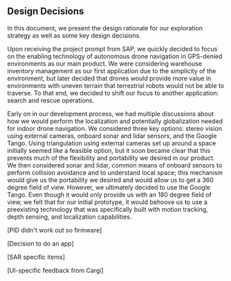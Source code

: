 ## Design Decisions

In this document, we present the design rationale for our exploration strategy as well as some key design decisions.

Upon receiving the project prompt from SAP, we quickly decided to focus on the enabling technology of autonomous drone navigation in GPS-denied environments as our main product. We were considering warehouse inventory management as our first application due to the simplicity of the environment, but later decided that drones would provide more value in environments with uneven terrain that terrestrial robots would not be able to traverse. To that end, we decided to shift our focus to another application: search and rescue operations.

Early on in our development process, we had multiple discussions about how we would perform the localization and potentially globalization needed for indoor drone navigation. We considered three key options: stereo vision using external cameras, onboard sonar and lidar sensors, and the Google Tango. Using triangulation using external cameras set up around a space initially seemed like a feasible option, but it soon became clear that this prevents much of the flexibility and portability we desired in our product. We then considered sonar and lidar, common means of onboard sensors to perform collision avoidance and to understand local space; this mechanism would give us the portability we desired and would allow us to get a 360 degree field of view. However, we ultimately decided to use the Google Tango. Even though it would only provide us with an 180 degree field of view, we felt that for our initial prototype, it would behoove us to use a preexisting technology that was specifically built with motion tracking, depth sensing, and localization capabilities.

[PID didn't work out so firmware]

[Decision to do an app]

[SAR specific items]

[UI-specific feedback from Cargi]
